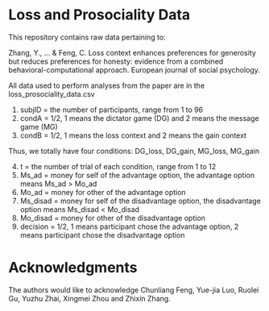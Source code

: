 # Loss and Prosociality Data
This repository contains raw data pertaining to:

Zhang, Y., … & Feng, C. Loss context enhances preferences for generosity but reduces preferences for honesty: evidence from a combined behavioral-computational approach. European journal of social psychology.

All data used to perform analyses from the paper are in the loss_prosociality_data.csv

1. subjID = the number of participants, range from 1 to 96
2. condA = 1/2, 1 means the dictator game (DG) and 2 means the message game (MG)
3. condB = 1/2, 1 means the loss context and 2 means the gain context

Thus, we totally have four conditions: DG_loss, DG_gain, MG_loss, MG_gain

4. t = the number of trial of each condition, range from 1 to 12
5. Ms_ad = money for self of the advantage option, the advantage option means Ms_ad > Mo_ad
6. Mo_ad = money for other of the advantage option
7. Ms_disad = money for self of the disadvantage option, the disadvantage option means Ms_disad < Mo_disad
8. Mo_disad = money for other of the disadvantage option
9. decision = 1/2, 1 means participant chose the advantage option, 2 means participant chose the disadvantage option

# Acknowledgments
The authors would like to acknowledge Chunliang Feng, Yue-jia Luo, Ruolei Gu, Yuzhu Zhai, Xingmei Zhou and Zhixin Zhang.
